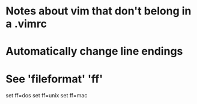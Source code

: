 # Notes about vim that don't belong in a .vimrc

# Automatically change line endings
# See 'fileformat' 'ff'
set ff=dos
set ff=unix
set ff=mac
